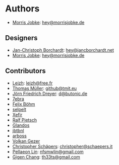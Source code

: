 # Authors

* [Morris Jobke](https://github.com/MorrisJobke): <hey@morrisjobke.de>

## Designers

* [Jan-Christoph Borchardt](https://github.com/jancborchardt): <hey@jancborchardt.net>
* [Morris Jobke](https://github.com/MorrisJobke): <hey@morrisjobke.de>

## Contributors

* [Leizh](https://github.com/eizh): <leizh@free.fr>
* [Thomas Müller](https://github.com/DeepDiver1975): <github@tmit.eu>
* [Jörn Friedrich Dreyer](https://github.com/butonic): <d@butonic.de>
* [7ebra](https://github.com/7ebra)
* [Felix Böhm](https://github.com/felixboehm)
* [selpelt](https://github.com/selpelt)
* [Xefir](https://github.com/Xefir)
* [Ralf Pietsch](https://github.com/AlZiBa)
* [Glandos](https://github.com/Glandos)
* [jbtbnl](https://github.com/jbtbnl)
* [arboss](https://github.com/arboss)
* [Volkan Gezer](https://github.com/wakeup)
* [Christopher Schäpers](https://github.com/Kondou-ger): <christopher@schaepers.it>
* [Pellaeon Lin](https://github.com/pellaeon): <nfsmwlin@gmail.com>
* [Gigen Chang](https://github.com/gigenchang): <th33ts@gmail.com>
